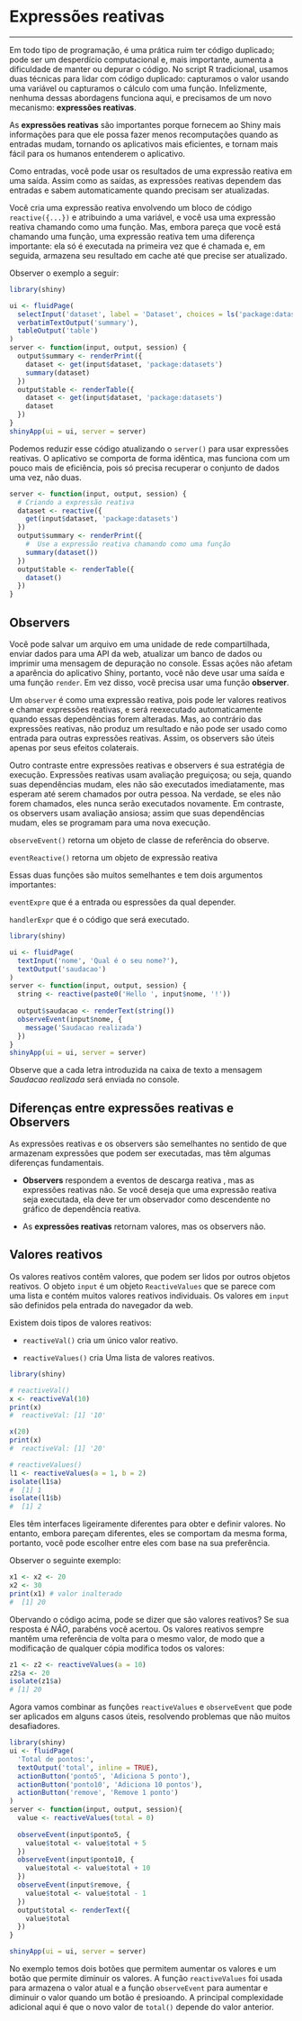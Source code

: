# **Expressões reativas**

---
  
Em todo tipo de programação, é uma prática ruim ter código duplicado; pode ser um desperdício computacional e, mais importante, aumenta a dificuldade de manter ou depurar o código. No script R tradicional, usamos duas técnicas para lidar com código duplicado: capturamos o valor usando uma variável ou capturamos o cálculo com uma função. Infelizmente, nenhuma dessas abordagens funciona aqui, e precisamos de um novo mecanismo: **expressões reativas**.

As **expressões reativas** são importantes porque fornecem ao Shiny mais informações para que ele possa fazer menos recomputações quando as entradas mudam, tornando os aplicativos mais eficientes, e tornam mais fácil para os humanos entenderem o aplicativo.

Como entradas, você pode usar os resultados de uma expressão reativa em uma saída. Assim como as saídas, as expressões reativas dependem das entradas e sabem automaticamente quando precisam ser atualizadas.

Você cria uma expressão reativa envolvendo um bloco de código `reactive({...})` e atribuindo a uma variável, e você usa uma expressão reativa chamando  como uma função. Mas, embora pareça que você está chamando uma função, uma expressão reativa tem uma diferença importante: ela só é executada na primeira vez que é chamada e, em seguida, armazena seu resultado em cache até que precise ser atualizado.

Observer o exemplo a seguir: 



```r
library(shiny)

ui <- fluidPage(
  selectInput('dataset', label = 'Dataset', choices = ls('package:datasets')),
  verbatimTextOutput('summary'),
  tableOutput('table')
)
server <- function(input, output, session) {
  output$summary <- renderPrint({
    dataset <- get(input$dataset, 'package:datasets')
    summary(dataset)
  })
  output$table <- renderTable({
    dataset <- get(input$dataset, 'package:datasets')
    dataset
  })
}
shinyApp(ui = ui, server = server)
```


Podemos reduzir esse código atualizando o `server()` para usar expressões reativas. O aplicativo se comporta de forma idêntica, mas funciona com um pouco mais de eficiência, pois só precisa recuperar o conjunto de dados uma vez, não duas.



```r
server <- function(input, output, session) {
  # Criando a expressão reativa
  dataset <- reactive({
    get(input$dataset, 'package:datasets')
  })
  output$summary <- renderPrint({
    #  Use a expressão reativa chamando como uma função
    summary(dataset())
  })
  output$table <- renderTable({
    dataset()
  })
}
```


## **Observers**

Você pode  salvar um arquivo em uma unidade de rede compartilhada, enviar dados para uma API da web, atualizar um banco de dados ou imprimir uma mensagem de depuração no console. Essas ações não afetam a aparência do aplicativo Shiny, portanto, você não deve usar uma saída e uma função `render`. Em vez disso, você precisa usar uma função **observer**.


Um `observer` é como uma expressão reativa, pois pode ler valores reativos e chamar expressões reativas, e será reexecutado automaticamente quando essas dependências forem alteradas. Mas, ao contrário das expressões reativas, não produz um resultado e não pode ser usado como entrada para outras expressões reativas. Assim, os observers são úteis apenas por seus efeitos colaterais.

Outro contraste entre expressões reativas e observers é sua estratégia de execução. Expressões reativas usam avaliação preguiçosa; ou seja, quando suas dependências mudam, eles não são executados imediatamente, mas esperam até serem chamados por outra pessoa. Na verdade, se eles não forem chamados, eles nunca serão executados novamente. Em contraste, os observers usam avaliação ansiosa; assim que suas dependências mudam, eles se programam para uma nova execução.

`observeEvent()` retorna um objeto de classe de referência do observe.

`eventReactive()` retorna um objeto de expressão reativa 

Essas duas funções são muitos semelhantes e tem dois argumentos importantes:

`eventExpre`  que é a entrada ou espressões  da qual depender. 

`handlerExpr` que é o código que será executado. 



```r
library(shiny)

ui <- fluidPage(
  textInput('nome', 'Qual é o seu nome?'),
  textOutput('saudacao')
)
server <- function(input, output, session) {
  string <- reactive(paste0('Hello ', input$nome, '!'))
  
  output$saudacao <- renderText(string())
  observeEvent(input$nome, {
    message('Saudacao realizada')
  })
}
shinyApp(ui = ui, server = server)
```


Observe que a cada letra introduzida na caixa de texto a mensagem *Saudacao realizada* será enviada no console.


## **Diferenças entre expressões reativas e Observers**

As expressões reativas e os observers são semelhantes no sentido de que armazenam expressões que podem ser executadas, mas têm algumas diferenças fundamentais.

- **Observers** respondem a eventos de descarga reativa , mas as expressões reativas  não. Se você deseja que uma expressão reativa seja executada, ela deve ter um observador como descendente no gráfico de dependência reativa.

- As **expressões reativas** retornam valores, mas os observers não.

## **Valores reativos**

Os valores reativos contêm valores, que podem ser lidos por outros objetos reativos. O objeto `input` é um objeto `ReactiveValues` que se parece com uma lista e contém muitos valores reativos individuais. Os valores em `input` são definidos pela entrada do navegador da web.

Existem dois tipos de valores reativos:

- `reactiveVal()` cria um único valor reativo. 

- `reactiveValues()` cria Uma lista de valores reativos. 



```r
library(shiny)

# reactiveVal()
x <- reactiveVal(10)
print(x)
#  reactiveVal: [1] '10'

x(20)
print(x)
#  reactiveVal: [1] '20'

# reactiveValues()
l1 <- reactiveValues(a = 1, b = 2)
isolate(l1$a)
#  [1] 1
isolate(l1$b)
#  [1] 2
```


Eles têm interfaces ligeiramente diferentes para obter e definir valores. No entanto, embora pareçam diferentes, eles se comportam da mesma forma, portanto, você pode escolher entre eles com base na sua preferência. 

Observer o seguinte exemplo: 



```r
x1 <- x2 <- 20
x2 <- 30
print(x1) # valor inalterado
#  [1] 20
```


Obervando o código acima, pode se  dizer que são valores reativos? 
Se sua resposta é *NÃO*, parabéns você acertou. Os valores reativos sempre mantêm uma referência de volta para o mesmo valor, de modo que a modificação de qualquer cópia modifica todos os valores: 



```r
z1 <- z2 <- reactiveValues(a = 10)
z2$a <- 20
isolate(z1$a)
# [1] 20
```


Agora vamos combinar as funções `reactiveValues` e `observeEvent` que pode ser aplicados em alguns casos úteis, resolvendo problemas que não muitos desafiadores. 



```r
library(shiny)
ui <- fluidPage(
  'Total de pontos:',
  textOutput('total', inline = TRUE),
  actionButton('ponto5', 'Adiciona 5 ponto'),
  actionButton('ponto10', 'Adiciona 10 pontos'),
  actionButton('remove', 'Remove 1 ponto')
)
server <- function(input, output, session){
  value <- reactiveValues(total = 0)
  
  observeEvent(input$ponto5, {
    value$total <- value$total + 5
  })
  observeEvent(input$ponto10, {
    value$total <- value$total + 10
  })
  observeEvent(input$remove, {
    value$total <- value$total - 1
  })
  output$total <- renderText({
    value$total
  })
}

shinyApp(ui = ui, server = server)
```


No exemplo temos dois botões que permitem aumentar os valores e um botão que permite diminuir os valores. A função `reactiveValues` foi usada para armazena o valor atual e a função `observeEvent` para aumentar e diminuir o valor quando um botão é presioando. A principal complexidade adicional aqui é que o novo valor de `total()` depende do valor anterior.

